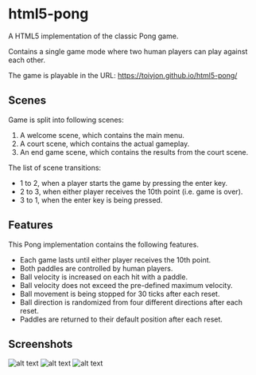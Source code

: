 # html5-pong
A HTML5 implementation of the classic Pong game.

Contains a single game mode where two human players can play against each other.

The game is playable in the URL: https://toivjon.github.io/html5-pong/

## Scenes
Game is split into following scenes:
1. A welcome scene, which contains the main menu.
2. A court scene, which contains the actual gameplay.
3. An end game scene, which contains the results from the court scene.

The list of scene transitions:
* 1 to 2, when a player starts the game by pressing the enter key.
* 2 to 3, when either player receives the 10th point (i.e. game is over).
* 3 to 1, when the enter key is being pressed.

## Features
This Pong implementation contains the following features.
* Each game lasts until either player receives the 10th point.
* Both paddles are controlled by human players.
* Ball velocity is increased on each hit with a paddle.
* Ball velocity does not exceed the pre-defined maximum velocity.
* Ball movement is being stopped for 30 ticks after each reset.
* Ball direction is randomized from four different directions after each reset.
* Paddles are returned to their default position after each reset.

## Screenshots
![alt text](https://github.com/toivjon/html5-pong/blob/master/Screenshots/welcome-scene.png "WelcomeScene")
![alt text](https://github.com/toivjon/html5-pong/blob/master/Screenshots/court-scene.png "CourtScene")
![alt text](https://github.com/toivjon/html5-pong/blob/master/Screenshots/endgame-scene.png "EndGameScene")
